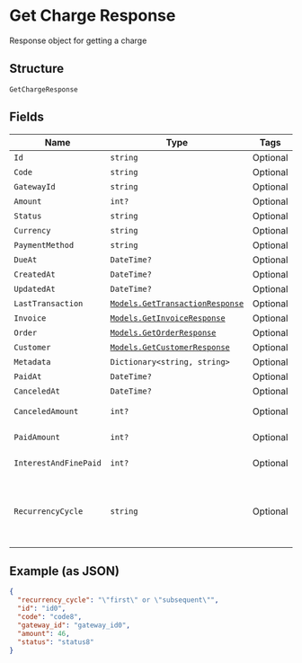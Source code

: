 
# Get Charge Response

Response object for getting a charge

## Structure

`GetChargeResponse`

## Fields

| Name | Type | Tags | Description |
|  --- | --- | --- | --- |
| `Id` | `string` | Optional | - |
| `Code` | `string` | Optional | - |
| `GatewayId` | `string` | Optional | - |
| `Amount` | `int?` | Optional | - |
| `Status` | `string` | Optional | - |
| `Currency` | `string` | Optional | - |
| `PaymentMethod` | `string` | Optional | - |
| `DueAt` | `DateTime?` | Optional | - |
| `CreatedAt` | `DateTime?` | Optional | - |
| `UpdatedAt` | `DateTime?` | Optional | - |
| `LastTransaction` | [`Models.GetTransactionResponse`](../../doc/models/get-transaction-response.md) | Optional | - |
| `Invoice` | [`Models.GetInvoiceResponse`](../../doc/models/get-invoice-response.md) | Optional | - |
| `Order` | [`Models.GetOrderResponse`](../../doc/models/get-order-response.md) | Optional | - |
| `Customer` | [`Models.GetCustomerResponse`](../../doc/models/get-customer-response.md) | Optional | - |
| `Metadata` | `Dictionary<string, string>` | Optional | - |
| `PaidAt` | `DateTime?` | Optional | - |
| `CanceledAt` | `DateTime?` | Optional | - |
| `CanceledAmount` | `int?` | Optional | Canceled Amount |
| `PaidAmount` | `int?` | Optional | Paid amount |
| `InterestAndFinePaid` | `int?` | Optional | interest and fine paid |
| `RecurrencyCycle` | `string` | Optional | Defines whether the card has been used one or more times. |

## Example (as JSON)

```json
{
  "recurrency_cycle": "\"first\" or \"subsequent\"",
  "id": "id0",
  "code": "code8",
  "gateway_id": "gateway_id0",
  "amount": 46,
  "status": "status8"
}
```

